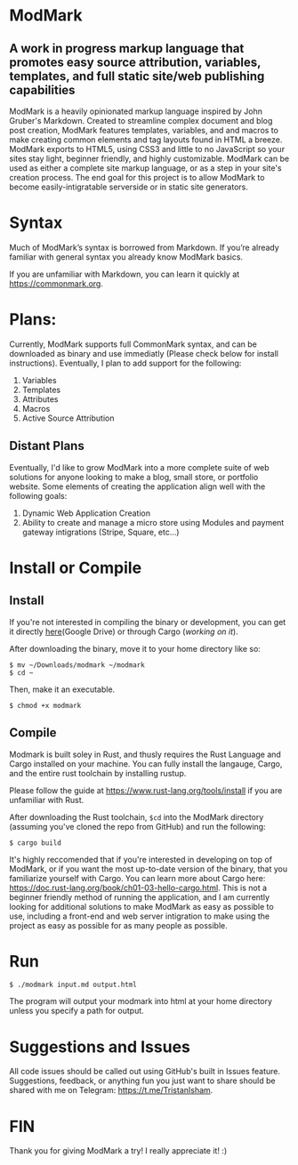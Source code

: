 # ModMark
## A work in progress markup language that promotes easy source attribution, variables, templates, and full static site/web publishing capabilities

ModMark is a heavily opinionated markup language inspired by John Gruber's Markdown. Created to streamline complex document and blog post creation, ModMark features templates, variables, and and macros to make creating common elements and tag layouts found in HTML a breeze. ModMark exports to HTML5, using CSS3 and little to no JavaScript so your sites stay light, beginner friendly, and highly customizable. ModMark can be used as either a complete site markup language, or as a step in your site's creation process. The end goal for this project is to allow ModMark to become easily-intigratable serverside or in static site generators. 

# Syntax

Much of ModMark’s syntax is borrowed from Markdown. If you’re already familiar with general syntax you already know ModMark basics. 

If you are unfamiliar with Markdown, you can learn it quickly at https://commonmark.org. 

# Plans:

Currently, ModMark supports full CommonMark syntax, and can be downloaded as binary and use immediatly (Please check below for install instructions). Eventually, I plan to add support for the following:

1. Variables
2. Templates
3. Attributes
4. Macros
5. Active Source Attribution

## Distant Plans
Eventually, I'd like to grow ModMark into a more complete suite of web solutions for anyone looking to make a blog, small store, or portfolio website. Some elements of creating the application align well with the following goals:
1. Dynamic Web Application Creation
2. Ability to create and manage a micro store using Modules and payment gateway intigrations (Stripe, Square, etc...)


# Install or Compile
## Install
If you're not interested in compiling the binary or development, you can get it directly [here](https://drive.google.com/file/d/14WBnhxSWnE9uqZJ-3Fg13e3Kh-Zzw08Z/view?usp=sharing)(Google Drive) or through Cargo (*working on it*).

After downloading the binary, move it to your home directory like so:
```
$ mv ~/Downloads/modmark ~/modmark
$ cd ~
```
Then, make it an executable.
```
$ chmod +x modmark
```

## Compile
Modmark is built soley in Rust, and thusly requires the Rust Language and Cargo installed on your machine. You can fully install the langauge, Cargo, and the entire rust toolchain by installing rustup. 

Please follow the guide at https://www.rust-lang.org/tools/install if you are unfamiliar with Rust.

After downloading the Rust toolchain, `$cd` into the ModMark directory (assuming you've cloned the repo from GitHub) and run the following:

```
$ cargo build
```

It's highly reccomended that if you're interested in developing on top of ModMark, or if you want the most up-to-date version of the binary, that you familiarize yourself with Cargo. You can learn more about Cargo here: https://doc.rust-lang.org/book/ch01-03-hello-cargo.html. This is not a beginner friendly method of running the application, and I am currently looking for additional solutions to make ModMark as easy as possible to use, including a front-end and web server intigration to make using the project as easy as possible for as many people as possible.

# Run
```
$ ./modmark input.md output.html
```
The program will output your modmark into html at your home directory unless you specify a path for output.

# Suggestions and Issues
All code issues should be called out using GitHub's built in Issues feature. Suggestions, feedback, or anything fun you just want to share should be shared with me on Telegram: https://t.me/TristanIsham.

# FIN
Thank you for giving ModMark a try! I really appreciate it! :) 




<!--
## Unique Syntax
### WiP
 ### Variables 
Are you ever writing a story and after 2,000 words realize that you’ve been misspelling your main source’s employer? Have you ever published a post only to realize that you mistyped a name in one or two places?

Sure, these errors could be fixed through keyboard shortcuts and manual labor, but ctrl+f is notoriously finicky, and nobody wants to have to crawl through even more text right before their deadline. That’s where ModMark’s variable system comes in. 

You can declare a variable at the beginning of your document like so:

<{foo}[bar]>

Whereas “foo” is the variable and “bar” is the content. In Rust or JavaScript this would look like:

let foo = bar;

You can call your variable anywhere in the document with this syntax:

<{foo}/>

A working example of this could look like:

<{name}[Reggie]>

//—Snip—

My source, <{name}/> is a great grandmother! -->
